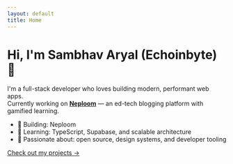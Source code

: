 ```yaml
---
layout: default
title: Home
---
```


# Hi, I'm Sambhav Aryal (Echoinbyte) 👋

I'm a full-stack developer who loves building modern, performant web apps.  
Currently working on **[Neploom](https://neploom.tech)** — an ed-tech blogging platform with gamified learning.

- 🔭 Building: Neploom
- 🌱 Learning: TypeScript, Supabase, and scalable architecture
- 🚀 Passionate about: open source, design systems, and developer tooling

[Check out my projects →](/projects)